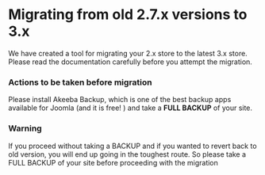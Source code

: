 # Migrating from old 2.7.x versions to 3.x

We have created a tool for migrating your 2.x store to the latest 3.x store.
Please read the documentation carefully before you attempt the migration.

### Actions to be taken before migration

Please install Akeeba Backup, which is one of the best backup apps available for Joomla (and it is free! ) and take a **FULL BACKUP** of your site.

### Warning
If you proceed without taking a BACKUP and if you wanted to revert back to old version, you will end up going in the toughest route. So please take a FULL BACKUP of your site before proceeding with the migration





